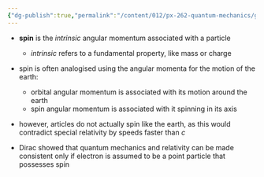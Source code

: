 ```yaml
---
{"dg-publish":true,"permalink":"/content/012/px-262-quantum-mechanics/g-measurement-of-angular-momentum/px-262-g2b-spin/","noteIcon":"1","created":"2024-12-19T18:22:38.897+00:00","updated":"2024-12-19T18:41:17.300+00:00"}
---
```


- **spin** is the *intrinsic* angular momentum associated with a particle
	- *intrinsic* refers to a fundamental property, like mass or charge

- spin is often analogised using the angular momenta for the motion of the earth:
	- orbital angular momentum is associated with its motion around the earth
	- spin angular momentum is associated with it spinning in its axis
- however, articles do not actually spin like the earth, as this would contradict special relativity by speeds faster than $c$

- Dirac showed that quantum mechanics and relativity can be made consistent only if electron is assumed to be a point particle that possesses spin
